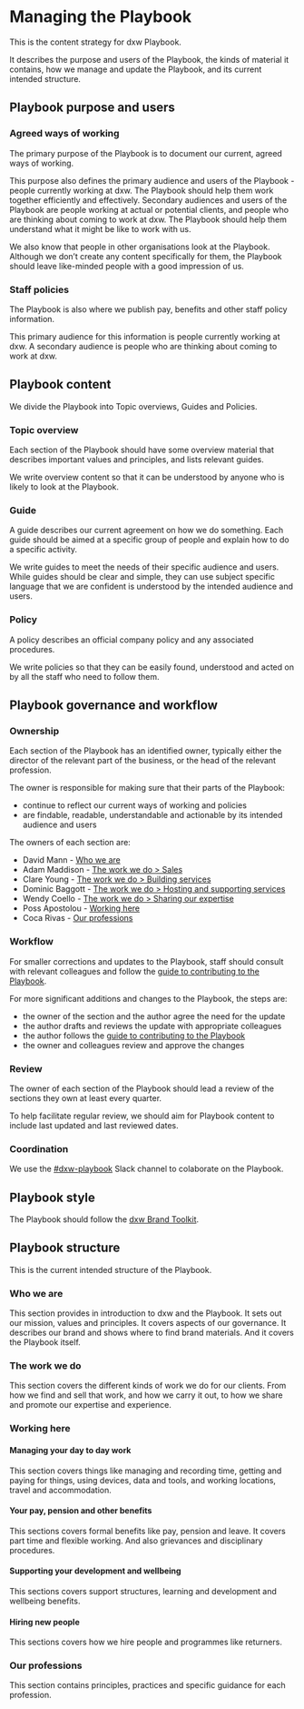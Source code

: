 # Managing the Playbook

This is the content strategy for dxw Playbook.

It describes the purpose and users of the Playbook, the kinds of material it contains,
how we manage and update the Playbook, and its current intended structure.

## Playbook purpose and users

### Agreed ways of working

The primary purpose of the Playbook is to document our current, agreed ways of working.

This purpose also defines the primary audience and users of the Playbook - people currently working at dxw. The Playbook should help them work together efficiently and effectively.
Secondary audiences and users of the Playbook are people working at actual or potential clients, and people who are thinking about coming to work at dxw. The Playbook should help them understand what it might be like to work with us.

We also know that people in other organisations look at the Playbook. Although we don’t create any content specifically for them, the Playbook should leave like-minded people with a good impression of us.

### Staff policies

The Playbook is also where we publish pay, benefits and other staff policy information.

This primary audience for this information is people currently working at dxw. A secondary audience is people who are thinking about coming to work at dxw.

## Playbook content

We divide the Playbook into Topic overviews, Guides and Policies.

### Topic overview

Each section of the Playbook should have some overview material that describes important values and principles, and lists relevant guides.

We write overview content so that it can be understood by anyone who is likely to look at the Playbook.

### Guide

A guide describes our current agreement on how we do something. Each guide should be aimed at a specific group of people and explain how to do a specific activity.

We write guides to meet the needs of their specific audience and users. While guides should be clear and simple, they can use subject specific language that we are confident is understood by the intended audience and users.

### Policy

A policy describes an official company policy and any associated procedures.

We write policies so that they can be easily found, understood and acted on by all the staff who need to follow them.

## Playbook governance and workflow

### Ownership

Each section of the Playbook has an identified owner, typically either the director of the relevant part of the business, or the head of the relevant profession.

The owner is responsible for making sure that their parts of the Playbook:

 - continue to reflect our current ways of working and policies
 - are findable, readable, understandable and actionable by its intended audience and users

The owners of each section are:

 - David Mann - [Who we are](https://playbook.dxw.com/#/?id=who-we-are)
 - Adam Maddison - [The work we do > Sales](https://playbook.dxw.com/#/?id=sales)
 - Clare Young - [The work we do > Building services](https://playbook.dxw.com/#/?id=building-services)
 - Dominic Baggott - [The work we do > Hosting and supporting services](https://playbook.dxw.com/#/?id=hosting-and-supporting-services)
 - Wendy Coello - [The work we do > Sharing our expertise](https://playbook.dxw.com/#/?id=sharing-our-expertise)
 - Poss Apostolou - [Working here](https://playbook.dxw.com/#/?id=working-here)
 - Coca Rivas - [Our professions](https://playbook.dxw.com/#/?id=our-professions)

### Workflow

For smaller corrections and updates to the Playbook, staff should consult with relevant colleagues and follow the
[guide to contributing to the Playbook](https://playbook.dxw.com/#/contributing).

For more significant additions and changes to the Playbook, the steps are:

 - the owner of the section and the author agree the need for the update
 - the author drafts and reviews the update with appropriate colleagues
 - the author follows the [guide to contributing to the Playbook](https://playbook.dxw.com/#/contributing)
 - the owner and colleagues review and approve the changes

### Review

The owner of each section of the Playbook should lead a review of the sections they own at least every quarter.

To help facilitate regular review, we should aim for Playbook content to include last updated and last reviewed dates.

### Coordination

We use the [#dxw-playbook](https://dxw.slack.com/archives/CK5HUK6SE) Slack channel to colaborate on the Playbook.

## Playbook style

The Playbook should follow the [dxw Brand Toolkit](https://v-df7640e636dddb2c9710.brand.madebyfieldwork.com/).

## Playbook structure

This is the current intended structure of the Playbook.

### Who we are

This section provides in introduction to dxw and the Playbook. It sets out our mission, values and principles. It covers aspects of our governance. It describes our brand and shows where to find brand materials. And it covers the Playbook itself.

### The work we do

This section covers the different kinds of work we do for our clients. From how we find and sell that work, and how we carry it out, to how we share and promote our expertise and experience.

### Working here

#### Managing your day to day work

This section covers things like managing and recording time, getting and paying for things, using devices, data and tools, and working locations, travel and accommodation.

#### Your pay, pension and other benefits

This sections covers formal benefits like pay, pension and leave. It covers part time and flexible working. And also grievances and disciplinary procedures.

#### Supporting your development and wellbeing

This sections covers support structures, learning and development and wellbeing benefits.

#### Hiring new people

This sections covers how we hire people and programmes like returners.

### Our professions

This section contains principles, practices and specific guidance for each profession.
